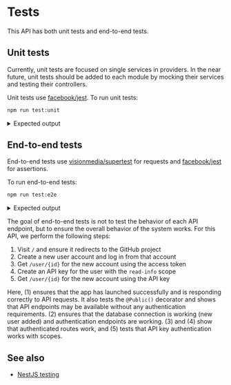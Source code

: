 # Tests

This API has both unit tests and end-to-end tests.

## Unit tests

Currently, unit tests are focused on single services in providers. In the near future, unit tests should be added to each module by mocking their services and testing their controllers.

Unit tests use [facebook/jest](https://github.com/facebook/jest). To run unit tests:

```bash
npm run test:unit
```

<details>
  <summary>Expected output</summary>

```
> jest --forceExit

 PASS  src/providers/dns/dns.service.spec.ts (14.789 s)
 PASS  src/providers/tokens/tokens.service.spec.ts (14.868 s)
 PASS  src/providers/geolocation/geolocation.service.spec.ts (14.951 s)
 PASS  src/providers/pwned/pwned.service.spec.ts (15.241 s)

Test Suites: 4 passed, 4 total
Tests:       17 passed, 17 total
Snapshots:   0 total
Time:        16.382 s
Ran all test suites.
```

</details>

## End-to-end tests

End-to-end tests use [visionmedia/supertest](https://github.com/visionmedia/supertest) for requests and [facebook/jest](https://github.com/facebook/jest) for assertions.

To run end-to-end tests:

```bash
npm run test:e2e
```

<details>
  <summary>Expected output</summary>

```
> export TEST=true; npx ts-node tests/test-before.ts && jest --runInBand --config ./tests/jest-e2e.json --forceExit

  AppController (e2e)
    ✓ gets / (49 ms)
    ✓ registers and logs in (5008 ms)
    ✓ gets user details (4231 ms)
    ✓ creates and uses API key (3424 ms)
```

</details>

The goal of end-to-end tests is not to test the behavior of each API endpoint, but to ensure the overall behavior of the system works. For this API, we perform the following steps:

1. Visit `/` and ensure it redirects to the GitHub project
2. Create a new user account and log in from that account
3. Get `/user/{id}` for the new account using the access token
4. Create an API key for the user with the `read-info` scope
5. Get `/user/{id}` for the new account using the API key

Here, (1) ensures that the app has launched successfully and is responding correctly to API requests. It also tests the `@Public()` decorator and shows that API endpoints may be available without any authentication requirements. (2) ensures that the database connection is working (new user added) and authentication endpoints are working. (3) and (4) show that authenticated routes work, and (5) tests that API key authentication works with scopes.

## See also

- [NestJS testing](https://docs.nestjs.com/fundamentals/testing)
